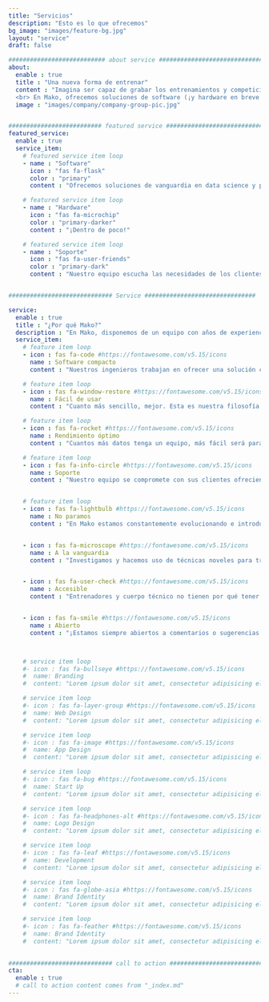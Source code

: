 ```yaml
---
title: "Servicios"
description: "Esto es lo que ofrecemos"
bg_image: "images/feature-bg.jpg"
layout: "service"
draft: false

########################### about service #############################
about:
  enable : true
  title : "Una nueva forma de entrenar"
  content : "Imagina ser capaz de grabar los entrenamientos y competiciones de diferentes deportistas al mismo tiempo, y poder analizar más tarde su rendimiento de forma cuantitativa comparando movimientos, valocidades frecuencias cardíacas y más con una precisión de centésimas de segundo.         
  <br> En Mako, ofrecemos soluciones de software (¡y hardware en breve!) para equipos deportivos de alto rendimiento. Al elegir nuestros servicios, desde Mako proveeremos al cuerpo técnico de todo el software del que dispongamos para en análisis de su deporte o modalidad. Además, también ofrecemos soporte de nuestro equipo para actualizar nuestros programas en función de sus necesidades, añadiendo nuevas funcionalidades, arrojando nuevos resultados. Creemos en una relación de apoyo y confianza entre cuerpo técnico y nuestro equipo de ingeniería para lograr los mejores resultados"
  image : "images/company/company-group-pic.jpg"


########################## featured service ############################
featured_service:
  enable : true
  service_item:
    # featured service item loop
    - name : "Software"
      icon : "fas fa-flask"
      color : "primary"
      content : "Ofrecemos soluciones de vanguardia en data science y procesado de señal"

    # featured service item loop
    - name : "Hardware"
      icon : "fas fa-microchip"
      color : "primary-darker"
      content : "¡Dentro de poco!"

    # featured service item loop
    - name : "Soporte"
      icon : "fas fa-user-friends"
      color : "primary-dark"
      content : "Nuestro equipo escucha las necesidades de los clientes para adaptar nuestras soluciones a las necesidades de los deportistas"


############################# Service ###############################

service:
  enable : true
  title : "¿Por qué Mako?"
  description : "En Mako, disponemos de un equipo con años de experiencia a sus espaldas tanto en campos de la ingeniería de datos como del deporte de alto nivel. Es por esta razón que creemos firmemente en la simbiosis entre tecnología y entrenamiento para lograr el rendimiento deportivo óptimo"
  service_item:
    # feature item loop
    - icon : fas fa-code #https://fontawesome.com/v5.15/icons
      name : Software compacto
      content : "Nuestros ingenieros trabajan en ofrecer una solución compacta con todo el software que un euipo deportivo pueda necesitar"

    # feature item loop
    - icon : fas fa-window-restore #https://fontawesome.com/v5.15/icons
      name : Fácil de usar
      content : "Cuanto más sencillo, mejor. Esta es nuestra filosofía a la hora de desarrollar unas interfaces de usuario limpias y claras."

    # feature item loop
    - icon : fas fa-rocket #https://fontawesome.com/v5.15/icons
      name : Rendimiento óptimo
      content : "Cuantos más datos tenga un equipo, más fácil será para ellos encontrar qué deben mejorar y cómo mejorarlo"

    # feature item loop
    - icon : fas fa-info-circle #https://fontawesome.com/v5.15/icons
      name : Soporte
      content : "Nuestro equipo se compromete con sus clientes ofrecienco sporte técnico y consultorio durante los primeros meses <br><br> "


    # feature item loop
    - icon : fas fa-lightbulb #https://fontawesome.com/v5.15/icons
      name : No paramos
      content : "En Mako estamos constantemente evolucionando e introduciendo nuevas ideas y actualizacioens en nuestros productos"


    - icon : fas fa-microscope #https://fontawesome.com/v5.15/icons
      name : A la vanguardia
      content : "Investigamos y hacemos uso de técnicas noveles para traer las soluciones más innovadoras al mundo del deporte"


    - icon : fas fa-user-check #https://fontawesome.com/v5.15/icons
      name : Accesible
      content : "Entrenadores y cuerpo técnico no tienen por qué tener conocimientos previos fuera del deporte para interpretar los datos obtenidos"


    - icon : fas fa-smile #https://fontawesome.com/v5.15/icons
      name : Abierto
      content : "¡Estamos siempre abiertos a comentarios o sugerencias sobre cómo mejorar la experiencia de usuario!"



    # service item loop
    #- icon : fas fa-bullseye #https://fontawesome.com/v5.15/icons
    #  name: Branding
    #  content: "Lorem ipsum dolor sit amet, consectetur adipisicing elit, sed do eiusmod tempor incididunt ut"

    # service item loop
    #- icon : fas fa-layer-group #https://fontawesome.com/v5.15/icons
    #  name: Web Design
    #  content: "Lorem ipsum dolor sit amet, consectetur adipisicing elit, sed do eiusmod tempor incididunt ut"

    # service item loop
    #- icon : fas fa-image #https://fontawesome.com/v5.15/icons
    #  name: App Design
    #  content: "Lorem ipsum dolor sit amet, consectetur adipisicing elit, sed do eiusmod tempor incididunt ut"

    # service item loop
    #- icon : fas fa-bug #https://fontawesome.com/v5.15/icons
    #  name: Start Up
    #  content: "Lorem ipsum dolor sit amet, consectetur adipisicing elit, sed do eiusmod tempor incididunt ut"

    # service item loop
    #- icon : fas fa-headphones-alt #https://fontawesome.com/v5.15/icons
    #  name: Logo Design
    #  content: "Lorem ipsum dolor sit amet, consectetur adipisicing elit, sed do eiusmod tempor incididunt ut"

    # service item loop
    #- icon : fas fa-leaf #https://fontawesome.com/v5.15/icons
    #  name: Development
    #  content: "Lorem ipsum dolor sit amet, consectetur adipisicing elit, sed do eiusmod tempor incididunt ut"

    # service item loop
    #- icon : fas fa-globe-asia #https://fontawesome.com/v5.15/icons
    #  name: Brand Identity
    #  content: "Lorem ipsum dolor sit amet, consectetur adipisicing elit, sed do eiusmod tempor incididunt ut"

    # service item loop
    #- icon : fas fa-feather #https://fontawesome.com/v5.15/icons
    #  name: Brand Identity
    #  content: "Lorem ipsum dolor sit amet, consectetur adipisicing elit, sed do eiusmod tempor incididunt ut"
  

############################# call to action #################################
cta:
  enable : true
  # call to action content comes from "_index.md"
---
```

